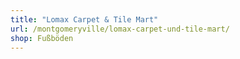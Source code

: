 ```yaml
---
title: "Lomax Carpet & Tile Mart"
url: /montgomeryville/lomax-carpet-und-tile-mart/
shop: Fußböden
---
```

